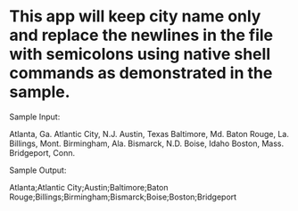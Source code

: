 # This app will keep city name only and replace the newlines in the file with semicolons using native shell commands as demonstrated in the sample.

Sample Input:

Atlanta, Ga.
Atlantic City, N.J.
Austin, Texas
Baltimore, Md.
Baton Rouge, La.
Billings, Mont.
Birmingham, Ala.
Bismarck, N.D.
Boise, Idaho
Boston, Mass.
Bridgeport, Conn.

Sample Output:

Atlanta;Atlantic City;Austin;Baltimore;Baton Rouge;Billings;Birmingham;Bismarck;Boise;Boston;Bridgeport
